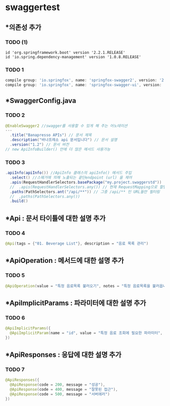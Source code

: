 # swaggertest

## *의존성 추가

### TODO (1)

```
id 'org.springframework.boot' version '2.2.1.RELEASE'
id 'io.spring.dependency-management' version '1.0.8.RELEASE'
```

### TODO 1

```gradle
compile group: 'io.springfox', name: 'springfox-swagger2', version: '2.9.2'
compile group: 'io.springfox', name: 'springfox-swagger-ui', version: '2.9.2'
```

## *SwaggerConfig.java

### TODO 2

```java
@EnableSwagger2 //swagger를 사용할 수 있게 해 주는 어노테이션
---
  .title("Banapresso APIs") // 문서 제목
  .description("바나프레소 api 문서입니다") // 문서 설명
  .version("1.2") // 문서 버전
// new ApiInfoBuilder() 안에 더 많은 메서드 사용가능
```

### TODO 3

```java
.apiInfo(apiInfo()) //ApiInfo 클래스의 apiInfo() 메서드 주입
  .select() //스웨거에 의해 노출되는 끝단endpoint (url) 을 제어
  .apis(RequestHandlerSelectors.basePackage("my.project.swaggerstd"))
  //  .apis(RequestHandlerSelectors.any()) // 현재 RequestMapping으로 할당된 모든 URL 리스트를 추출
  .paths(PathSelectors.ant("/api/**")) // 그중 /api/** 인 URL들만 필터링
  //  .paths(PathSelectors.any())
  .build()
```

## *Api : 문서 타이틀에 대한 설명 추가

### TODO 4

```java
@Api(tags = {"01. Beverage List"}, description = "음료 목록 관리")
```

## *ApiOperation : 메서드에 대한 설명 추가

### TODO 5

```java
@ApiOperation(value = "특정 음료목록 불러오기", notes = "특정 음료목록을 불러옵니다")
```

## *ApiImplicitParams : 파라미터에 대한 설명 추가

### TODO 6

```java
@ApiImplicitParams({
  @ApiImplicitParam(name = "id", value = "특정 음료 조회에 필요한 파라미터", required = true, dataType = "String", paramType = "path", defaultValue = "1001"),
})
```

## *ApiResponses : 응답에 대한 설명 추가

### TODO 7

```java
@ApiResponses({
  @ApiResponse(code = 200, message = "성공"),
  @ApiResponse(code = 400, message = "잘못된 접근"),
  @ApiResponse(code = 500, message = "서버에러")
})
```
